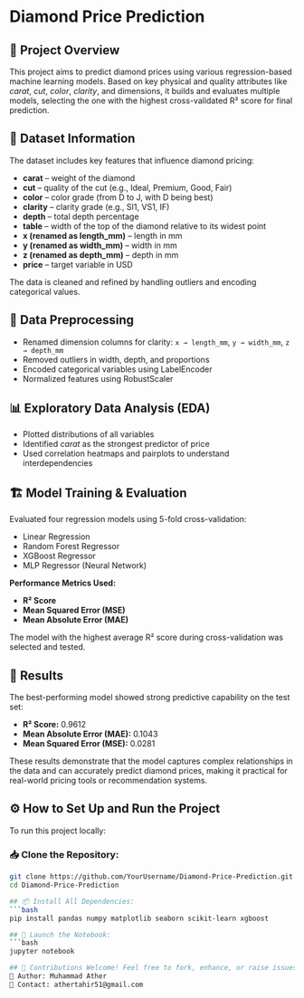 # Diamond Price Prediction

## 📌 Project Overview
This project aims to predict diamond prices using various regression-based machine learning models. Based on key physical and quality attributes like *carat*, *cut*, *color*, *clarity*, and dimensions, it builds and evaluates multiple models, selecting the one with the highest cross-validated R² score for final prediction.

## 📂 Dataset Information
The dataset includes key features that influence diamond pricing:
- **carat** – weight of the diamond  
- **cut** – quality of the cut (e.g., Ideal, Premium, Good, Fair)  
- **color** – color grade (from D to J, with D being best)  
- **clarity** – clarity grade (e.g., SI1, VS1, IF)  
- **depth** – total depth percentage  
- **table** – width of the top of the diamond relative to its widest point  
- **x (renamed as length_mm)** – length in mm  
- **y (renamed as width_mm)** – width in mm  
- **z (renamed as depth_mm)** – depth in mm  
- **price** – target variable in USD  

The data is cleaned and refined by handling outliers and encoding categorical values.

## 🔄 Data Preprocessing
- Renamed dimension columns for clarity: `x → length_mm`, `y → width_mm`, `z → depth_mm`
- Removed outliers in width, depth, and proportions
- Encoded categorical variables using LabelEncoder
- Normalized features using RobustScaler

## 📊 Exploratory Data Analysis (EDA)
- Plotted distributions of all variables
- Identified *carat* as the strongest predictor of price
- Used correlation heatmaps and pairplots to understand interdependencies

## 🏗 Model Training & Evaluation
Evaluated four regression models using 5-fold cross-validation:
- Linear Regression  
- Random Forest Regressor  
- XGBoost Regressor  
- MLP Regressor (Neural Network)  

**Performance Metrics Used:**
- **R² Score**  
- **Mean Squared Error (MSE)**  
- **Mean Absolute Error (MAE)**  

The model with the highest average R² score during cross-validation was selected and tested.

## 🎯 Results
The best-performing model showed strong predictive capability on the test set:

- **R² Score:** 0.9612  
- **Mean Absolute Error (MAE):** 0.1043  
- **Mean Squared Error (MSE):** 0.0281  

These results demonstrate that the model captures complex relationships in the data and can accurately predict diamond prices, making it practical for real-world pricing tools or recommendation systems.

## ⚙️ How to Set Up and Run the Project
To run this project locally:

### 📥 Clone the Repository:
```bash
git clone https://github.com/YourUsername/Diamond-Price-Prediction.git
cd Diamond-Price-Prediction

## 📦 Install All Dependencies:
```bash
pip install pandas numpy matplotlib seaborn scikit-learn xgboost

## 🚀 Launch the Notebook:
```bash
jupyter notebook

## 📢 Contributions Welcome! Feel free to fork, enhance, or raise issues.
👤 Author: Muhammad Ather
📧 Contact: athertahir51@gmail.com

